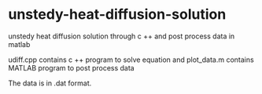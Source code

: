 # unstedy-heat-diffusion-solution
unstedy heat diffusion solution through c ++ and post process data in matlab



udiff.cpp contains c ++ program to solve equation and plot_data.m contains MATLAB program to post process data

The data is in .dat format.
